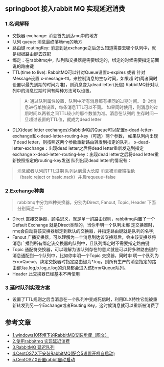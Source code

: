 ## springboot 接入rabbit MQ 实现延迟消费

### 1.名词解释
- 交换器 exchange: 消息首先到达mq中的地方
- 队列 queue: 消息最终落地mq的地方
- 路由键 routingKey: 消息到达exchange之后怎么知道需要去哪个队列中，就是根据路由键去匹配
- 绑定：在rabbitmq中，队列和交换器是需要绑定的，绑定的时候需要指定前面说的路由键
- TTL(time to live):  RabbitMQ可以针对Queue设置x-expires 或者 针对Message设置 x-message-ttl，来控制消息的生存时间，如果超
时(两者同时设置以最先到期的时间为准)，则消息变为dead letter(死信) RabbitMQ针对队列中的消息过期时间有两种方法可以设置。
  > A:  通过队列属性设置，队列中所有消息都有相同的过期时间。 
  > B:  对消息进行单独设置，每条消息TTL可以不同。 如果同时使用，则消息的过期时间以两者之间TTL较小的那个数值为准。消息在队列的
  生存时间一旦超过设置的TTL值，就成为dead letter
- DLX(dead letter exchanges):RabbitMQ的Queue可以配置x-dead-letter-exchange和x-dead-letter-routing-key（可选）两个参数，
如果队列内出现了dead letter，则按照这两个参数重新路由转发到指定的队列。 x-dead-letter-exchange：出现dead letter之后将dead 
letter重新发送到指定exchange x-dead-letter-routing-key：出现dead letter之后将dead letter重新按照指定的routing-key发送 
 队列出现dead letter的情况有：
> 消息或者队列的TTL过期 
> 队列达到最大长度 
> 消息被消费端拒绝（basic.reject or basic.nack）并且requeue=false

### 2.Exchange种类
> rabbitmq中分为四种交换器，分别为Direct, Fanout, Topic, Header 下面分别简述一下
- Direct 直接交换器，顾名思义，就是单一的路由规则，rabbitmq内置了一个Default Exchange 就是Direct类型的，当你申明一个队列未绑
定交换器时，rmq会自动将该交换器绑定到默认的交换器，并指定路由键就是队列的名字;
- Fanout 广播交换器，可以理解为一个消息到达该交换器后，会由该交换器将消息广播到所有绑定该交换器的队列中，且队列绑定时不需要指定路由键
- Topic 通配符交换器，可以理解为该队列存在的意义就是可以将多种路由键的消息通配到一个队列中，比如你申明一个Topic 交换器，同时申
明一个队列为ErrorQueue，绑定交换器时指定路由键为*.log，则所有生产的消息指定的路由键为a.log,b.log,c.log的消息都会进入该ErrorQueue队列。
- Header 此交换器已经基本不再使用

### 3.延时队列实现方案
- 设置了TTL规则之后当消息在一个队列中变成死信时，利用DLX特性它能被重新转发到另一个Exchange或者Routing Key，这时候消息就可以重新被消费了


## 参考文章
* [1.windows10环境下的RabbitMQ安装步骤（图文）](https://www.cnblogs.com/saryli/p/9729591.html)
* [2.使用rabbitmq 实现延迟消费](https://blog.csdn.net/zhuchunyan_aijia/article/details/80243454)
* [3.RabbitMQ 延迟队列](https://github.com/shuyuan1992/spring-boot-rabbitmq)
* [4.CentOS7.X下安装RabbitMQ(配合5设置开机自启动)](https://www.cnblogs.com/fengyumeng/p/11133924.html)
* [5.CentOS7.X设置rabbit自动启动](https://blog.csdn.net/u010289197/article/details/100759639)
